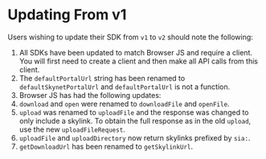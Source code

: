 # Updating From v1

Users wishing to update their SDK from `v1` to `v2` should note the following:

1. All SDKs have been updated to match Browser JS and require a client. You will
   first need to create a client and then make all API calls from this client.
2. The `defaultPortalUrl` string has been renamed to `defaultSkynetPortalUrl`
   and `defaultPortalUrl` is not a function.
3. Browser JS has had the following updates:
  1. `download` and `open` were renamed to `downloadFile` and `openFile`.
  2. `upload` was renamed to `uploadFile` and the response was changed to only
     include a skylink. To obtain the full response as in the old `upload`, use
     the new `uploadFileRequest`.
  3. `uploadFile` and `uploadDirectory` now return skylinks prefixed by `sia:`.
  4. `getDownloadUrl` has been renamed to `getSkylinkUrl`.
